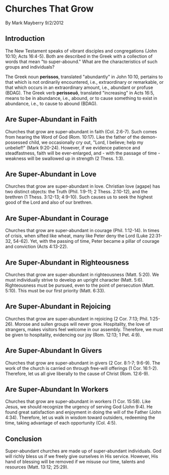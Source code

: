 # Churches That Grow

By Mark Mayberry 
9/2/2012

## Introduction

The New Testament speaks of vibrant disciples and congregations (John 10:10; Acts 16:4-5). Both are described in the Greek with a collection of words that mean "to super-abound." What are the characteristics of such groups and individuals?

The Greek noun **perissos**, translated "abundantly" in John 10:10, pertains to that which is not ordinarily encountered, i.e., extraordinary or remarkable, or that which occurs in an extraordinary amount, i.e., abundant or profuse (BDAG). The Greek verb **perisseuō**, translated "increasing" in Acts 16:5, means to be in abundance, i.e., abound, or to cause something to exist in abundance, i.e., to cause to abound (BDAG).

## Are Super-Abundant in Faith

Churches that grow are super-abundant in faith (Col. 2:6-7). Such comes from hearing the Word of God (Rom. 10:17). Like the father of the demon-possessed child, we occasionally cry out, "Lord, I believe; help my unbelief!" (Mark 9:20-24). However, if we evidence patience and steadfastness, faith will be ever-enlarged, and - with the passage of time - weakness will be swallowed up in strength (2 Thess. 1:3).

## Are Super-Abundant in Love

Churches that grow are super-abundant in love. Christian love (agape) has two distinct objects: the Truth (Phil. 1:9-11; 2 Thess. 2:10-12), and the brethren (1 Thess. 3:12-13; 4:9-10). Such causes us to seek the highest good of the Lord and also of our brethren.

## Are Super-Abundant in Courage

Churches that grow are super-abundant in courage (Phil. 1:12-14). In times of crisis, when sifted like wheat, many like Peter deny the Lord (Luke 22:31-32, 54-62). Yet, with the passing of time, Peter became a pillar of courage and conviction (Acts 4:13-22).

## Are Super-Abundant in Righteousness

Churches that grow are super-abundant in righteousness (Matt. 5:20). We must individually strive to develop an upright character (Matt. 5:6). Righteousness must be pursued, even to the point of persecution (Matt. 5:10). This must be our first priority (Matt. 6:33).

## Are Super-Abundant in Rejoicing

Churches that grow are super-abundant in rejoicing (2 Cor. 7:13; Phil. 1:25-26). Morose and sullen groups will never grow. Hospitality, the love of strangers, makes visitors feel welcome in our assembly. Therefore, we must be given to hospitality, evidencing our joy (Rom. 12:13; 1 Pet. 4:9).

## Are Super-Abundant In Givers

Churches that grow are super-abundant in givers (2 Cor. 8:1-7; 9:6-9). The work of the church is carried on through free-will offerings (1 Cor. 16:1-2). Therefore, let us all give liberally to the cause of Christ (Rom. 12:6-9).

## Are Super-Abundant In Workers

Churches that grow are super-abundant in workers (1 Cor. 15:58). Like Jesus, we should recognize the urgency of serving God (John 9:4). He found great satisfaction and enjoyment in doing the will of the Father (John 4:34). Therefore, let us walk in wisdom toward outsiders, redeeming the time, taking advantage of each opportunity (Col. 4:5).

## Conclusion

Super-abundant churches are made up of super-abundant individuals. God will richly bless us if we freely give ourselves in His service. However, His hand of blessing will be removed if we misuse our time, talents and resources (Matt. 13:12; 25:29).
